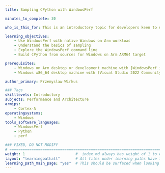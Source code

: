 ```yaml
---
title: Sampling CPython with WindowsPerf

minutes_to_complete: 30

who_is_this_for: This is an introductory topic for developers keen to understand sampling and who are new to the Arm architecture.

learning_objectives:
    - Use WindowsPerf with native Windows on Arm workload
    - Understand the basics of sampling
    - Explore the WindowsPerf command line
    - Build CPython from sources for Windows on Arm ARM64 target

prerequisites:
    - Windows on Arm desktop or development machine with [WindowsPerf installed](/install-guides/wperf)
    - Windows x86_64 desktop machine with [Visual Studio 2022 Community Edition](https://visualstudio.microsoft.com/vs/) installed.

author_primary: Przemyslaw Wirkus

### Tags
skilllevels: Introductory
subjects: Performance and Architecture
armips:
    - Cortex-A
operatingsystems:
    - Windows
tools_software_languages:
    - WindowsPerf
    - Python
    - perf

### FIXED, DO NOT MODIFY
# ================================================================================
weight: 1                       # _index.md always has weight of 1 to order correctly
layout: "learningpathall"       # All files under learning paths have this same wrapper
learning_path_main_page: "yes"  # This should be surfaced when looking for related content. Only set for _index.md of learning path content.
---
```

